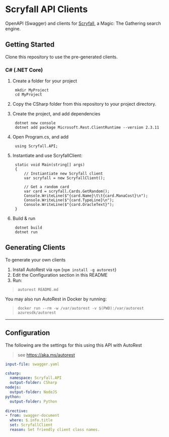 # Scryfall API Clients

OpenAPI (Swagger) and clients for [Scryfall](https://scryfall.com/docs/api), a Magic: The Gathering search engine.

## Getting Started 
Clone this repository to use the pre-generated clients.

### C# (.NET Core)

1. Create a folder for your project

        mkdir MyProject
        cd MyProject

2. Copy the CSharp folder from this repository to your project directory.

3. Create the project, and add dependencies

        dotnet new console
        dotnet add package Microsoft.Rest.ClientRuntime --version 2.3.11
        
4. Open Program.cs, and add

        using Scryfall.API;

5. Instantiate and use ScryfallClient:

        static void Main(string[] args)
        {
            // Instiantiate new Scryfall client
            var scryfall = new ScryfallClient();

            // Get a random card
            var card = scryfall.Cards.GetRandom();
            Console.WriteLine($"{card.Name}\t\t{card.ManaCost}\n");
            Console.WriteLine($"{card.TypeLine}\n");
            Console.WriteLine($"{card.OracleText}");
        }

6. Build & run

        dotnet build
        dotnet run

## Generating Clients

To generate your own clients

1. Install AutoRest via `npm` (`npm install -g autorest`)
2. Edit the Configuration section in this README
3. Run:
> `autorest README.md`

You may also run AutoRest in Docker by running:
> `docker run --rm -w /var/autorest -v $(PWD):/var/autorest azuresdk/autorest`

---

## Configuration 
The following are the settings for this using this API with AutoRest

> see https://aka.ms/autorest

``` yaml 
input-file: swagger.yaml

csharp:
  namespace: Scryfall.API
  output-folder: CSharp
nodejs:
  output-folder: NodeJS
python:
  output-folder: Python
  
directive:
- from: swagger-document
  where: $.info.title
  set: ScryfallClient
  reason: Set friendly client class names.    
```